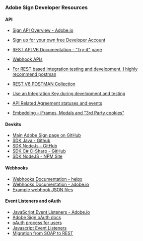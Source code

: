 ### Adobe Sign Developer Resources

####

#### API

* [Sign API Overview - Adobe.io](http://view.adobe.com/viewer/5c917dbaf7794d1557d55ee4?iid=5c7ef6e9a2e3a92323b1c507)

* [Sign up for your own free Developer Account](http://view.adobe.com/viewer/5c917dbaf7794d1557d55ee4?iid=5c7ef734659e930551b4d4dd)
* [REST API V6 Documentation - “Try-it" page](http://view.adobe.com/viewer/5c917dbaf7794d1557d55ee4?iid=5c7f0294659e9305b6b43c03)
* [Webhook APIs](https://www.adobe.io/apis/documentcloud/sign/docs.html#!adobedocs/adobe-sign/master/events.md)
* [For REST based integration testing and development, I highly recommend postman](http://view.adobe.com/viewer/5c917dbaf7794d1557d55ee4?iid=5c87ee0081171765cf741595)
* [REST V6 POSTMAN Collection](http://view.adobe.com/viewer/5e83a9e93f65f67239174c44)
* [Use an Integration Key during development and testing](https://github.com/skaboy71/AdobeSign-resources/blob/master/more/oAuth_vs_integration_key.md)
* [API Related Agreement statuses and events](https://github.com/skaboy71/AdobeSign-resources/blob/master/more/API_AGREEMENT_STATUS.md#api-related-agreement-statuses-and-events)
* [Embedding - iFrames, Modals and "3rd Party cookies"](https://github.com/skaboy71/AdobeSign-resources/blob/master/more/iFrame_vs_windowOpen.md)

  ####

#### Devkits

*  [Main Adobe Sign page on GitHub](https://github.com/adobe-sign)
*  [SDK Java - Github](http://view.adobe.com/viewer/5c917dbaf7794d1557d55ee4?iid=5c884bd8f7794d70e70b3cf8)
*  [SDK NodeJs - GitHub](http://view.adobe.com/viewer/5c917dbaf7794d1557d55ee4?iid=5c884a68f7794d70c70be22a)
*  [SDK C# C-Sharp - GitHub](http://view.adobe.com/viewer/5c9bc5aec7143350d2e2398c?iid=5cdc4ce666bbaa750d8ef717)
*  [SDK NodeJS - NPM Site](http://view.adobe.com/viewer/5c917dbaf7794d1557d55ee4?iid=5c88482281171765a075a2a4)
   ####

#### Webhooks

*  [Webhooks Documentation - helpx](http://view.adobe.com/viewer/5c917dbaf7794d1557d55ee4?iid=5c7f5714f7794d05ccb10dad)
*  [Webhooks Documentation - adobe.io](http://view.adobe.com/viewer/5c917dbaf7794d1557d55ee4?iid=5c7f57b1c714330b5981b281)
*  [Example webhook JSON files](http://view.adobe.com/viewer/5c917dbaf7794d1557d55ee4?iid=5c7f597366bbaa5d79c3886e)
   ####

#### Event Listeners and oAuth

*  [JavaScript Event Listeners - Adobe.io](http://view.adobe.com/viewer/5c917dbaf7794d1557d55ee4?iid=5c7f058dc714330b718103aa)
*  [Adobe Sign oAuth docs](https://secure.echosign.com/public/static/oauthDoc.jsp)
*  [oAuth process for users](https://secure.echosign.com/public/oauthDemo)
*  [Javascript Event Listeners](https://www.adobe.io/apis/documentcloud/sign/docs.html#!adobedocs/adobe-sign/master/events.md)
*  [Migration from SOAP to REST](https://www.adobe.io/apis/documentcloud/sign/docs.html#!adobedocs/adobe-sign/master/migrating_from_soap.md)

